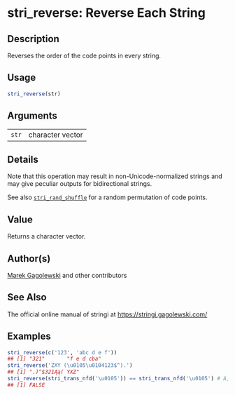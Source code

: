 # stri\_reverse: Reverse Each String

## Description

Reverses the order of the code points in every string.

## Usage

```r
stri_reverse(str)
```

## Arguments

|       |                  |
|-------|------------------|
| `str` | character vector |

## Details

Note that this operation may result in non-Unicode-normalized strings and may give peculiar outputs for bidirectional strings.

See also [`stri_rand_shuffle`](stri_rand_shuffle.md) for a random permutation of code points.

## Value

Returns a character vector.

## Author(s)

[Marek Gagolewski](https://www.gagolewski.com/) and other contributors

## See Also

The official online manual of <span class="pkg">stringi</span> at <https://stringi.gagolewski.com/>

## Examples




```r
stri_reverse(c('123', 'abc d e f'))
## [1] "321"       "f e d cba"
stri_reverse('ZXY (\u0105\u0104123$^).')
## [1] ".)^$321Ąą( YXZ"
stri_reverse(stri_trans_nfd('\u0105')) == stri_trans_nfd('\u0105') # A, ogonek -> agonek, A
## [1] FALSE
```
